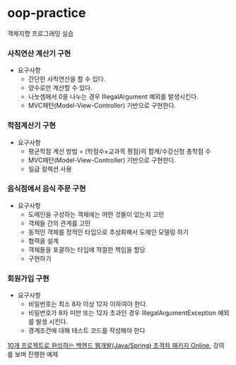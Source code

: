 # oop-practice
객체지향 프로그래밍 실습

### 사칙연산 계산기 구현
- 요구사항
  - 간단한 사칙연산을 할 수 있다.
  - 양수로만 계산할 수 있다.
  - 나눗셈에서 0을 나누는 경우 IllegalArgument 예외를 발생시킨다.
  - MVC패턴(Model-View-Controller) 기반으로 구현한다.

### 학점계산기 구현
- 요구사항
  - 평균학점 계산 방법 = (학점수×교과목 평점)의 합계/수강신청 총학점 수
  - MVC패턴(Model-View-Controller) 기반으로 구현한다.
  - 일급 컬렉션 사용

### 음식점에서 음식 주문 구현
- 요구사항
  - 도메인을 구성하는 객체에는 어떤 것들이 있는지 고민
  - 객체들 간의 관계를 고민
  - 동적인 객체를 정적인 타입으로 추상화해서 도메인 모델링 하기
  - 협력을 설계
  - 객체들을 포괄하는 타입에 적절한 책임을 할당
  - 구현하기

### 회원가입 구현
- 요구사항
  - 비밀번호는 최소 8자 이상 12자 이하여야 한다.
  - 비밀번호가 8자 미만 또는 12자 초과인 경우 IllegalArgumentException 예외를 발생
시킨다.
  - 경계조건에 대해 테스트 코드를 작성해야 한다

[10개 프로젝트로 완성하는 백엔드 웹개발(Java/Spring) 초격차 패키지 Online.](https://fastcampus.co.kr/dev_online_befinal) 강의를 보며 진행한 예제
